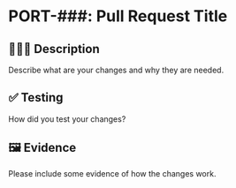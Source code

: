 # PORT-###: Pull Request Title

## 👨🏽‍💻 Description

Describe what are your changes and why they are needed.

## ✅ Testing

How did you test your changes?

## 🖼️ Evidence

Please include some evidence of how the changes work.
